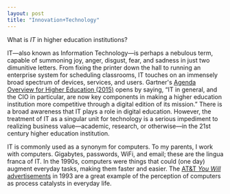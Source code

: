 ```yaml
---
layout: post
title: "Innovation+Technology"
---
```


What is *IT* in higher education institutions?

IT—also known as Information Technology—is perhaps a nebulous term, capable of summoning joy, anger, disgust, fear, and sadness in just two dimunitive letters. From fixing the printer down the hall to running an enterprise system for scheduling classrooms, IT touches on an immensely broad spectrum of devices, services, and users. Gartner's [Agenda Overview for Higher Education (2015)](http://www.gartner.com/document/2957119) opens by saying, “IT in general, and the CIO in particular, are now key components in making a higher education institution more competitive through a digital edition of its mission.” There is a broad awareness that IT plays a role in digital education. However, the treatment of IT as a singular unit for technology is a serious impediment to realizing business value—academic, research, or otherwise—in the 21st century higher education institution.

IT is commonly used as a synonym for computers. To my parents, I work with computers. Gigabytes, passwords, WiFi, and email; these are the lingua franca of IT. In the 1990s, computers were things that could (one day) augment everyday tasks, making them faster and easier. The [AT&T *You Will* advertisements](http://www.businessinsider.com/att-predicted-the-future-in-these-1993-ads-2013-5?op=1) in 1993 are a great example of the perception of computers as process catalysts in everyday life.

